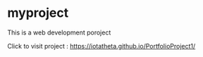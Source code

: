 # myproject
This is a web development poroject

Click to visit project : https://iotatheta.github.io/PortfolioProject1/
